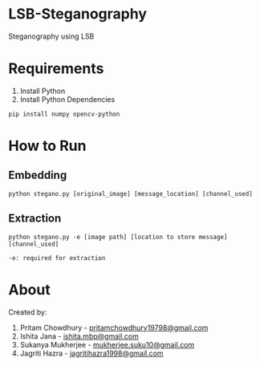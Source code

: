 # LSB-Steganography
Steganography using LSB

# Requirements

1. Install Python
2. Install Python Dependencies

```
pip install numpy opencv-python
```
# How to Run

## Embedding

```
python stegano.py [original_image] [message_location] [channel_used] 
```



## Extraction

```
python stegano.py -e [image path] [location to store message] [channel_used] 
```

```
-e: required for extraction
```

# About

Created by:
1. Pritam Chowdhury - pritamchowdhury19798@gmail.com
2. Ishita Jana - ishita.mbp@gmail.com
3. Sukanya Mukherjee - mukherjee.suku10@gmail.com 
4. Jagriti Hazra - jagritihazra1998@gmail.com 

